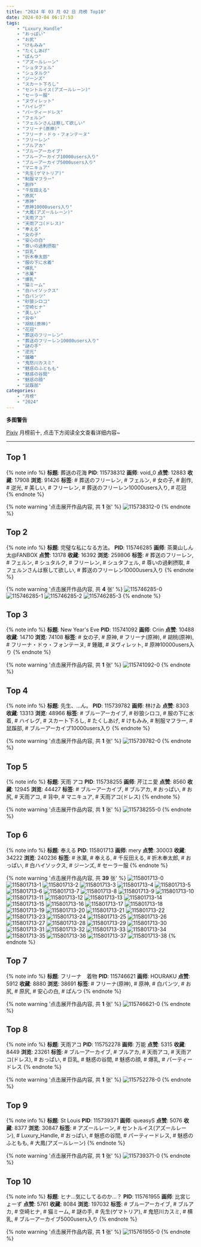 ```yaml
---
title: "2024 年 03 月 02 日 月榜 Top10"
date: 2024-03-04 06:17:53
tags:
    - "Luxury_Handle"
    - "おっぱい"
    - "お尻"
    - "けもみみ"
    - "たくしあげ"
    - "ぱんつ"
    - "アズールレーン"
    - "シュタフェル"
    - "シュタルク"
    - "ジーンズ"
    - "スカート下ろし"
    - "セントルイス(アズールレーン)"
    - "セーラー服"
    - "ヌヴィレット"
    - "ハイレグ"
    - "パーティードレス"
    - "フェルン"
    - "フェルンさんは察して欲しい"
    - "フリーナ(原神)"
    - "フリーナ・ドゥ・フォンテーヌ"
    - "フリーレン"
    - "ブルアカ"
    - "ブルーアーカイブ"
    - "ブルーアーカイブ10000users入り"
    - "ブルーアーカイブ5000users入り"
    - "マニキュア"
    - "先生(ゲマトリア)"
    - "制服マフラー"
    - "創作"
    - "千反田える"
    - "原尻"
    - "原神"
    - "原神10000users入り"
    - "大鳳(アズールレーン)"
    - "天雨アコ"
    - "天雨アコ(ドレス)"
    - "奉える"
    - "女の子"
    - "安心の白"
    - "尊いの過剰摂取"
    - "巨乳"
    - "折木奉太郎"
    - "服の下に水着"
    - "横乳"
    - "氷菓"
    - "爆乳"
    - "猫ミーム"
    - "白ハイソックス"
    - "白パンツ"
    - "砂狼シロコ"
    - "空崎ヒナ"
    - "美しい"
    - "背中"
    - "胡桃(原神)"
    - "花冠"
    - "葬送のフリーレン"
    - "葬送のフリーレン10000users入り"
    - "謎の手"
    - "逆光"
    - "鍾離"
    - "鬼怒川カスミ"
    - "魅惑のふともも"
    - "魅惑の谷間"
    - "魅惑の顔"
    - "鼠蹊部"
categories:
    - "月榜"
    - "2024"
---
```


<i class="fa fa-triangle-exclamation"></i>**多图警告**<i class="fa fa-triangle-exclamation"></i>

[Pixiv](https://www.pixiv.net/) 月榜前十, 点击下方阅读全文查看详细内容~

<!-- more -->

---

## Top 1

{% note info %}
**标题**: 葬送の花海
**PID**: 115738312 **画师**: void_0
**点赞**: 12883 **收藏**: 17908 **浏览**: 91426
**标签**: # 葬送のフリーレン, # フェルン, # 女の子, # 創作, # 逆光, # 美しい, # フリーレン, # 葬送のフリーレン10000users入り, # 花冠
{% endnote %}

{% note warning '点击展开作品内容, 共 **1** 张' %}
![115738312-0](https://i.pixiv.re/img-original/img/2024/02/04/00/01/06/115738312_p0.jpg)
{% endnote %}

## Top 2

{% note info %}
**标题**: 完璧な私になる方法。
**PID**: 115746285 **画师**: 茶菓山しん太@FANBOX
**点赞**: 13178 **收藏**: 16392 **浏览**: 259806
**标签**: # 葬送のフリーレン, # フェルン, # シュタルク, # フリーレン, # シュタフェル, # 尊いの過剰摂取, # フェルンさんは察して欲しい, # 葬送のフリーレン10000users入り
{% endnote %}

{% note warning '点击展开作品内容, 共 **4** 张' %}
![115746285-0](https://i.pixiv.re/img-original/img/2024/02/04/07/31/03/115746285_p0.jpg)
![115746285-1](https://i.pixiv.re/img-original/img/2024/02/04/07/31/03/115746285_p1.jpg)
![115746285-2](https://i.pixiv.re/img-original/img/2024/02/04/07/31/03/115746285_p2.jpg)
![115746285-3](https://i.pixiv.re/img-original/img/2024/02/04/07/31/03/115746285_p3.jpg)
{% endnote %}

## Top 3

{% note info %}
**标题**: New Year's Eve
**PID**: 115741092 **画师**: Criin
**点赞**: 10488 **收藏**: 14710 **浏览**: 74108
**标签**: # 女の子, # 原神, # フリーナ(原神), # 胡桃(原神), # フリーナ・ドゥ・フォンテーヌ, # 鍾離, # ヌヴィレット, # 原神10000users入り
{% endnote %}

{% note warning '点击展开作品内容, 共 **1** 张' %}
![115741092-0](https://i.pixiv.re/img-original/img/2024/02/04/01/21/49/115741092_p0.png)
{% endnote %}

## Top 4

{% note info %}
**标题**: 先生、…ん。
**PID**: 115739782 **画师**: 林けゐ
**点赞**: 8303 **收藏**: 13313 **浏览**: 48966
**标签**: # ブルーアーカイブ, # 砂狼シロコ, # 服の下に水着, # ハイレグ, # スカート下ろし, # たくしあげ, # けもみみ, # 制服マフラー, # 鼠蹊部, # ブルーアーカイブ10000users入り
{% endnote %}

{% note warning '点击展开作品内容, 共 **1** 张' %}
![115739782-0](https://i.pixiv.re/img-original/img/2024/02/04/00/36/15/115739782_p0.png)
{% endnote %}

## Top 5

{% note info %}
**标题**: 天雨 アコ
**PID**: 115738255 **画师**: 芹江ニ愛
**点赞**: 8560 **收藏**: 12945 **浏览**: 44427
**标签**: # ブルーアーカイブ, # ブルアカ, # おっぱい, # お尻, # 天雨アコ, # 背中, # マニキュア, # 天雨アコ(ドレス)
{% endnote %}

{% note warning '点击展开作品内容, 共 **1** 张' %}
![115738255-0](https://i.pixiv.re/img-original/img/2024/02/04/00/00/44/115738255_p0.jpg)
{% endnote %}

## Top 6

{% note info %}
**标题**: 奉える
**PID**: 115801713 **画师**: mery
**点赞**: 30003 **收藏**: 34222 **浏览**: 240236
**标签**: # 氷菓, # 奉える, # 千反田える, # 折木奉太郎, # おっぱい, # 白ハイソックス, # ジーンズ, # セーラー服
{% endnote %}

{% note warning '点击展开作品内容, 共 **39** 张' %}
![115801713-0](https://i.pixiv.re/img-original/img/2024/02/06/01/00/10/115801713_p0.png)
![115801713-1](https://i.pixiv.re/img-original/img/2024/02/06/01/00/10/115801713_p1.png)
![115801713-2](https://i.pixiv.re/img-original/img/2024/02/06/01/00/10/115801713_p2.png)
![115801713-3](https://i.pixiv.re/img-original/img/2024/02/06/01/00/10/115801713_p3.png)
![115801713-4](https://i.pixiv.re/img-original/img/2024/02/06/01/00/10/115801713_p4.png)
![115801713-5](https://i.pixiv.re/img-original/img/2024/02/06/01/00/10/115801713_p5.png)
![115801713-6](https://i.pixiv.re/img-original/img/2024/02/06/01/00/10/115801713_p6.png)
![115801713-7](https://i.pixiv.re/img-original/img/2024/02/06/01/00/10/115801713_p7.png)
![115801713-8](https://i.pixiv.re/img-original/img/2024/02/06/01/00/10/115801713_p8.png)
![115801713-9](https://i.pixiv.re/img-original/img/2024/02/06/01/00/10/115801713_p9.png)
![115801713-10](https://i.pixiv.re/img-original/img/2024/02/06/01/00/10/115801713_p10.png)
![115801713-11](https://i.pixiv.re/img-original/img/2024/02/06/01/00/10/115801713_p11.png)
![115801713-12](https://i.pixiv.re/img-original/img/2024/02/06/01/00/10/115801713_p12.png)
![115801713-13](https://i.pixiv.re/img-original/img/2024/02/06/01/00/10/115801713_p13.png)
![115801713-14](https://i.pixiv.re/img-original/img/2024/02/06/01/00/10/115801713_p14.png)
![115801713-15](https://i.pixiv.re/img-original/img/2024/02/06/01/00/10/115801713_p15.png)
![115801713-16](https://i.pixiv.re/img-original/img/2024/02/06/01/00/10/115801713_p16.png)
![115801713-17](https://i.pixiv.re/img-original/img/2024/02/06/01/00/10/115801713_p17.png)
![115801713-18](https://i.pixiv.re/img-original/img/2024/02/06/01/00/10/115801713_p18.png)
![115801713-19](https://i.pixiv.re/img-original/img/2024/02/06/01/00/10/115801713_p19.png)
![115801713-20](https://i.pixiv.re/img-original/img/2024/02/06/01/00/10/115801713_p20.png)
![115801713-21](https://i.pixiv.re/img-original/img/2024/02/06/01/00/10/115801713_p21.png)
![115801713-22](https://i.pixiv.re/img-original/img/2024/02/06/01/00/10/115801713_p22.png)
![115801713-23](https://i.pixiv.re/img-original/img/2024/02/06/01/00/10/115801713_p23.png)
![115801713-24](https://i.pixiv.re/img-original/img/2024/02/06/01/00/10/115801713_p24.png)
![115801713-25](https://i.pixiv.re/img-original/img/2024/02/06/01/00/10/115801713_p25.png)
![115801713-26](https://i.pixiv.re/img-original/img/2024/02/06/01/00/10/115801713_p26.png)
![115801713-27](https://i.pixiv.re/img-original/img/2024/02/06/01/00/10/115801713_p27.png)
![115801713-28](https://i.pixiv.re/img-original/img/2024/02/06/01/00/10/115801713_p28.png)
![115801713-29](https://i.pixiv.re/img-original/img/2024/02/06/01/00/10/115801713_p29.png)
![115801713-30](https://i.pixiv.re/img-original/img/2024/02/06/01/00/10/115801713_p30.png)
![115801713-31](https://i.pixiv.re/img-original/img/2024/02/06/01/00/10/115801713_p31.png)
![115801713-32](https://i.pixiv.re/img-original/img/2024/02/06/01/00/10/115801713_p32.png)
![115801713-33](https://i.pixiv.re/img-original/img/2024/02/06/01/00/10/115801713_p33.png)
![115801713-34](https://i.pixiv.re/img-original/img/2024/02/06/01/00/10/115801713_p34.png)
![115801713-35](https://i.pixiv.re/img-original/img/2024/02/06/01/00/10/115801713_p35.png)
![115801713-36](https://i.pixiv.re/img-original/img/2024/02/06/01/00/10/115801713_p36.png)
![115801713-37](https://i.pixiv.re/img-original/img/2024/02/06/01/00/10/115801713_p37.png)
![115801713-38](https://i.pixiv.re/img-original/img/2024/02/06/01/00/10/115801713_p38.png)
{% endnote %}

## Top 7

{% note info %}
**标题**: フリーナ　着物
**PID**: 115746621 **画师**: HOURAKU
**点赞**: 5912 **收藏**: 8880 **浏览**: 38691
**标签**: # フリーナ(原神), # 原神, # 白パンツ, # お尻, # 原尻, # 安心の白, # ぱんつ
{% endnote %}

{% note warning '点击展开作品内容, 共 **1** 张' %}
![115746621-0](https://i.pixiv.re/img-original/img/2024/02/04/08/00/00/115746621_p0.jpg)
{% endnote %}

## Top 8

{% note info %}
**标题**: 天雨アコ
**PID**: 115752278 **画师**: 万能
**点赞**: 5315 **收藏**: 8449 **浏览**: 23261
**标签**: # ブルーアーカイブ, # ブルアカ, # 天雨アコ, # 天雨アコ(ドレス), # おっぱい, # 巨乳, # 魅惑の谷間, # 魅惑の顔, # 爆乳, # パーティードレス
{% endnote %}

{% note warning '点击展开作品内容, 共 **1** 张' %}
![115752278-0](https://i.pixiv.re/img-original/img/2024/02/04/13/00/02/115752278_p0.png)
{% endnote %}

## Top 9

{% note info %}
**标题**: St Louis
**PID**: 115739371 **画师**: queasyS
**点赞**: 5076 **收藏**: 8377 **浏览**: 30847
**标签**: # アズールレーン, # セントルイス(アズールレーン), # Luxury_Handle, # おっぱい, # 魅惑の谷間, # パーティードレス, # 魅惑のふともも, # 大鳳(アズールレーン)
{% endnote %}

{% note warning '点击展开作品内容, 共 **1** 张' %}
![115739371-0](https://i.pixiv.re/img-original/img/2024/02/04/00/24/02/115739371_p0.png)
{% endnote %}

## Top 10

{% note info %}
**标题**: ヒナ…気にしてるのか…？
**PID**: 115761955 **画师**: 比宮じょーず
**点赞**: 5761 **收藏**: 8084 **浏览**: 197032
**标签**: # ブルーアーカイブ, # ブルアカ, # 空崎ヒナ, # 猫ミーム, # 謎の手, # 先生(ゲマトリア), # 鬼怒川カスミ, # 横乳, # ブルーアーカイブ5000users入り
{% endnote %}

{% note warning '点击展开作品内容, 共 **1** 张' %}
![115761955-0](https://i.pixiv.re/img-original/img/2024/02/04/19/17/44/115761955_p0.png)
{% endnote %}
